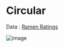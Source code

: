 # Circular

Data : [Ramen Ratings](https://github.com/rfordatascience/tidytuesday/tree/master/data/2019/2019-06-04)

![image](https://user-images.githubusercontent.com/31981663/164883365-34c96bd3-8397-4639-ae84-e64862863d14.png)
